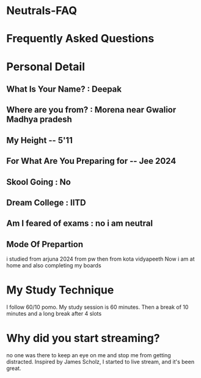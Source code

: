 # Neutrals-FAQ

# Frequently Asked Questions

# Personal Detail
## What Is Your Name? : Deepak
## Where are you from? : Morena near Gwalior Madhya pradesh
## My Height -- 5'11
## For What Are You Preparing for -- Jee 2024
## Skool Going : No 
## Dream College : IITD 
## Am I feared of exams : no i am neutral 
## Mode Of Prepartion
i studied from arjuna 2024 from pw then from kota vidyapeeth Now i am at home and also completing my boards
# My Study Technique
I follow 60/10 pomo. My study session is 60 minutes. Then a break of 10 minutes and a long break after 4 slots
# Why did you start streaming?
no one was there to keep an eye on me and stop me from getting distracted. Inspired by James Scholz, I started to live stream, and it's been great.
